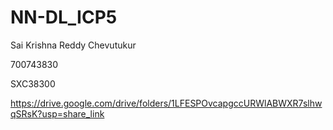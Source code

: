 # NN-DL_ICP5



Sai Krishna Reddy Chevutukur



700743830




SXC38300



https://drive.google.com/drive/folders/1LFESPOvcapgccURWlABWXR7slhwqSRsK?usp=share_link
